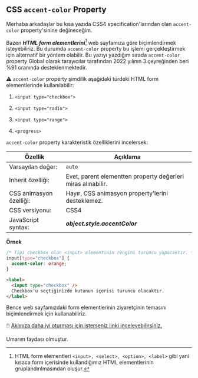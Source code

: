 ## CSS `accent-color` Property

Merhaba arkadaşlar bu kısa yazıda CSS4 specification'larından olan `accent-color` property'sinine değineceğim.

Bazen **_HTML form elementlerini_**[^1] web sayfamıza göre biçimlendirmek isteyebiliriz. Bu durumda `accent-color` property bu işlemi gerçekleştirmek için alternatif bir yöntem olabilir. Bu yazıyı yazdığım sırada `accent-color` property Global olarak tarayıcılar tarafından 2022 yılının 3.çeyreğinden beri %91 oranında desteklenmektedir.

⚠️ `accent-color` property şimdilik aşağıdaki türdeki HTML form elementlerinde kullanılabilir:

1. `<input type="checkbox">`

2. `<input type="radio">`

3. `<input type="range">`

4. `<progress>`


`accent-color` property karakteristik özelliklerini incelersek:

| **Özellik**             | **Açıklama**                                                 |
| ----------------------- | ------------------------------------------------------------ |
| Varsayılan değer:       | `auto`                                                       |
| Inherit özelliği:       | Evet, parent elementten property değerleri miras alınabilir. |
| CSS animasyon özelliği: | Hayır, CSS animasyon property'lerini desteklemez.            |
| CSS versiyonu:          | CSS4                                                         |
| JavaScript syntax:      | **_object.style.accentColor_**                               |


**Örnek**

```css
/* Tipi checkbox olan <input> elementinin rengini turuncu yapacaktır. */
input[type="checkbox"] {
  accent-color: orange;
}
```

```html
<label>
  <input type="checkbox" />
  Checkbox'u seçtiğinizde kutunun içerisi turuncu olacaktır.
</label>
```
Bence web sayfamızdaki form elementlerinin ziyaretçinin temasını biçimlendirmek için kullanabiliriz. 

🖱️ [Aklınıza daha iyi oturması için isterseniz linki inceleyebilirsiniz.](https://codepen.io/eminaltan/pen/dywdKMX)  

Umarım faydası olmuştur.


[^1]: HTML form elementleri `<input>, <select>, <option>, <label>` gibi yani kısaca form içerisinde kullandığımız HTML elementlerinin gruplandırılmasından oluşur.
